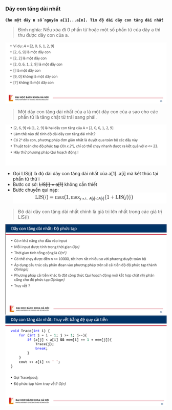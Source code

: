 ### Dãy con tăng dài nhất

**`Cho một dãy n số nguyên a[1]...a[n]. Tìm độ dài dãy con tăng dài nhất`**

> Định nghĩa: Nếu xóa đi 0 phần tử hoặc một số phần tử của dãy a thì thu được dãy con của a.

![alt text](image.png)

> Một dãy con tăng dài nhất của a là một dãy con của a sao cho các phần tử là tăng chặt từ trái sang phải.

![alt text](image-1.png)

- Gọi LIS(i) là độ dài dãy con tăng dài nhất của a[1]..a[i] mà kết thúc tại phần tử thứ i
- Bước cơ sở: ~~LIS[i] = a[1]~~ không cần thiết
- Bước chuyển qui nạp:
  ![alt text](image-2.png)

> Độ dài dãy con tăng dài nhất chính là giá trị lớn nhất trong các giá trị LIS(i)

![alt text](image-3.png)
![alt text](image-4.png)